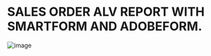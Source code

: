 # SALES ORDER ALV REPORT WITH SMARTFORM AND ADOBEFORM.

![image](https://github.com/bhuvabhavik/MY-ABAP-CHEATSHEET/assets/49744703/e465d7fa-7770-4dbd-b1d0-e52bc177d110)

